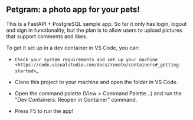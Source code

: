 Petgram: a photo app for your pets!
----

This is a FastAPI + PostgreSQL sample app. So far it only has login, logout and sign in functionality, but the plan is to allow users to upload pictures that support comments and likes. 

To get it set up in a dev container in VS Code, you can:

- `Check your system requirements and set up your machine <https://code.visualstudio.com/docs/remote/containers#_getting-started>`_ 

- Clone this project to your machine and open the folder in VS Code.

- Open the command palette (View > Command Palette...) and run the "Dev Containers: Reopen in Container" command. 

- Press F5 to run the app!